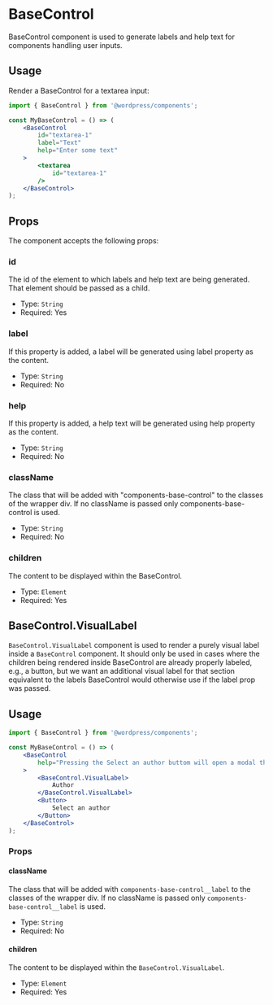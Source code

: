 # BaseControl

BaseControl component is used to generate labels and help text for components handling user inputs.


## Usage

Render a BaseControl for a textarea input:
```jsx
import { BaseControl } from '@wordpress/components';

const MyBaseControl = () => (
	<BaseControl
		id="textarea-1"
		label="Text"
		help="Enter some text"
	>
		<textarea
			id="textarea-1"
		/>
	</BaseControl>
);
```

## Props

The component accepts the following props:

### id

The id of the element to which labels and help text are being generated. That element should be passed as a child.

- Type: `String`
- Required: Yes


### label

If this property is added, a label will be generated using label property as the content.

- Type: `String`
- Required: No

### help

If this property is added, a help text will be generated using help property as the content.

- Type: `String`
- Required: No

### className

The class that will be added with "components-base-control" to the classes of the wrapper div.
If no className is passed only components-base-control is used.

- Type: `String`
- Required: No

### children

The content to be displayed within the BaseControl.

- Type: `Element`
- Required: Yes

## BaseControl.VisualLabel

`BaseControl.VisualLabel` component is used to render a purely visual label inside a `BaseControl` component.
It should only be used in cases where the children being rendered inside BaseControl are already properly labeled, e.g., a button, but we want an additional visual label for that section equivalent to the labels BaseControl would otherwise use if the label prop was passed.


## Usage
```jsx
import { BaseControl } from '@wordpress/components';

const MyBaseControl = () => (
	<BaseControl
		help="Pressing the Select an author buttom will open a modal that allows an advanced mechanism for author selection"
	>
		<BaseControl.VisualLabel>
			Author
		</BaseControl.VisualLabel>
		<Button>
			Select an author
		</Button>
	</BaseControl>
);
```

### Props

#### className

The class that will be added with `components-base-control__label` to the classes of the wrapper div.
If no className is passed only `components-base-control__label` is used.

- Type: `String`
- Required: No

#### children

The content to be displayed within the `BaseControl.VisualLabel`.

- Type: `Element`
- Required: Yes
